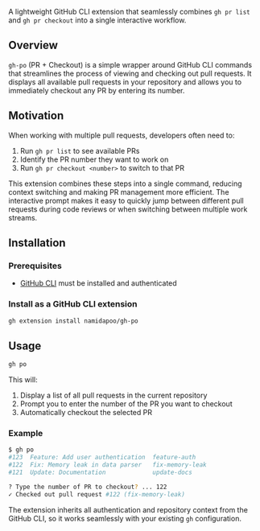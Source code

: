 A lightweight GitHub CLI extension that seamlessly combines `gh pr list` and `gh pr checkout` into a single interactive workflow.

## Overview

`gh-po` (PR + Checkout) is a simple wrapper around GitHub CLI commands that streamlines the process of viewing and checking out pull requests. It displays all available pull requests in your repository and allows you to immediately checkout any PR by entering its number.

## Motivation

When working with multiple pull requests, developers often need to:

1. Run `gh pr list` to see available PRs
2. Identify the PR number they want to work on
3. Run `gh pr checkout <number>` to switch to that PR

This extension combines these steps into a single command, reducing context switching and making PR management more efficient. The interactive prompt makes it easy to quickly jump between different pull requests during code reviews or when switching between multiple work streams.

## Installation

### Prerequisites

- [GitHub CLI](https://cli.github.com/) must be installed and authenticated

### Install as a GitHub CLI extension

```bash
gh extension install namidapoo/gh-po
```

## Usage

```bash
gh po
```

This will:

1. Display a list of all pull requests in the current repository
2. Prompt you to enter the number of the PR you want to checkout
3. Automatically checkout the selected PR

### Example

```bash
$ gh po
#123  Feature: Add user authentication  feature-auth
#122  Fix: Memory leak in data parser   fix-memory-leak
#121  Update: Documentation             update-docs

? Type the number of PR to checkout? ... 122
✓ Checked out pull request #122 (fix-memory-leak)
```

The extension inherits all authentication and repository context from the GitHub CLI, so it works seamlessly with your existing `gh` configuration.
